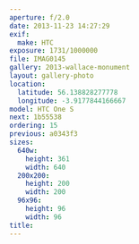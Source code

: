```yaml
---
aperture: f/2.0
date: 2013-11-23 14:27:29
exif:
  make: HTC
exposure: 1731/1000000
file: IMAG0145
gallery: 2013-wallace-monument
layout: gallery-photo
location:
  latitude: 56.138828277778
  longitude: -3.9177844166667
model: HTC One S
next: 1b55538
ordering: 15
previous: a0343f3
sizes:
  640w:
    height: 361
    width: 640
  200x200:
    height: 200
    width: 200
  96x96:
    height: 96
    width: 96
title: 
---
```

